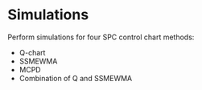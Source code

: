 # Simulations
Perform simulations for four SPC control chart methods:
- Q-chart
- SSMEWMA
- MCPD
- Combination of Q and SSMEWMA
